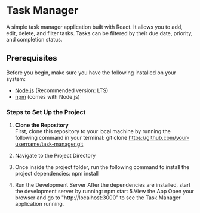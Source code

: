 # Task Manager

A simple task manager application built with React. It allows you to add, edit, delete, and filter tasks. Tasks can be filtered by their due date, priority, and completion status.

## Prerequisites

Before you begin, make sure you have the following installed on your system:

- [Node.js](https://nodejs.org/en/) (Recommended version: LTS)
- [npm](https://www.npmjs.com/) (comes with Node.js)

### Steps to Set Up the Project

1. **Clone the Repository**  
   First, clone this repository to your local machine by running the following command in your terminal:
    git clone https://github.com/your-username/task-manager.git

2. Navigate to the Project Directory
3. Once inside the project folder, run the following command to install the project dependencies: npm install
4. Run the Development Server 
After the dependencies are installed, start the development server by running: npm start
5.View the App
Open your browser and go to "http://localhost:3000" to see the Task Manager application running.
